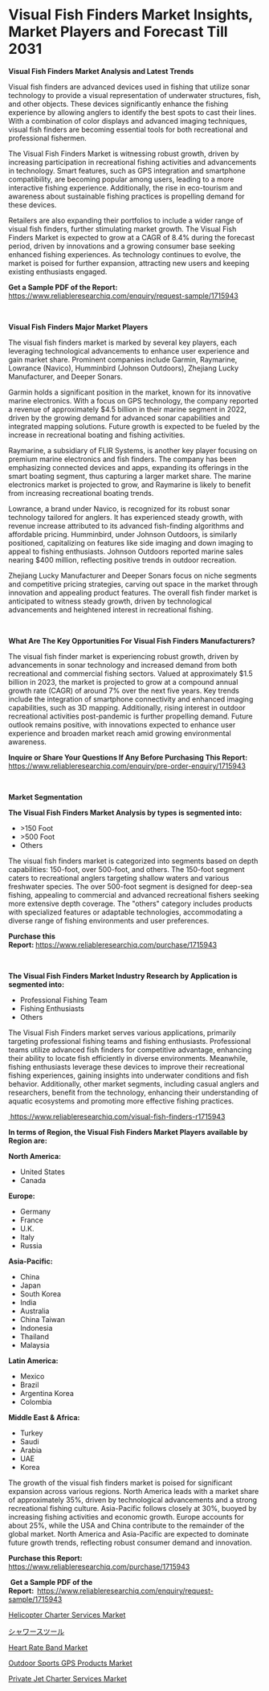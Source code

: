 <p><h1>Visual Fish Finders Market Insights, Market Players and Forecast Till 2031</h1></p><p><strong>Visual Fish Finders Market Analysis and Latest Trends</strong></p>
<p><p>Visual fish finders are advanced devices used in fishing that utilize sonar technology to provide a visual representation of underwater structures, fish, and other objects. These devices significantly enhance the fishing experience by allowing anglers to identify the best spots to cast their lines. With a combination of color displays and advanced imaging techniques, visual fish finders are becoming essential tools for both recreational and professional fishermen.</p><p>The Visual Fish Finders Market is witnessing robust growth, driven by increasing participation in recreational fishing activities and advancements in technology. Smart features, such as GPS integration and smartphone compatibility, are becoming popular among users, leading to a more interactive fishing experience. Additionally, the rise in eco-tourism and awareness about sustainable fishing practices is propelling demand for these devices.</p><p>Retailers are also expanding their portfolios to include a wider range of visual fish finders, further stimulating market growth. The Visual Fish Finders Market is expected to grow at a CAGR of 8.4% during the forecast period, driven by innovations and a growing consumer base seeking enhanced fishing experiences. As technology continues to evolve, the market is poised for further expansion, attracting new users and keeping existing enthusiasts engaged.</p></p>
<p><strong>Get a Sample PDF of the Report:&nbsp;</strong> <a href="https://www.reliableresearchiq.com/enquiry/request-sample/1715943?utm_campaign=101&utm_medium=2&utm_source=Github&utm_content=ia&utm_term=23102024&utm_id=visual-fish-finders">https://www.reliableresearchiq.com/enquiry/request-sample/1715943</a></p>
<p>&nbsp;</p>
<p><strong>Visual Fish Finders Major Market Players</strong></p>
<p><p>The visual fish finders market is marked by several key players, each leveraging technological advancements to enhance user experience and gain market share. Prominent companies include Garmin, Raymarine, Lowrance (Navico), Humminbird (Johnson Outdoors), Zhejiang Lucky Manufacturer, and Deeper Sonars.</p><p>Garmin holds a significant position in the market, known for its innovative marine electronics. With a focus on GPS technology, the company reported a revenue of approximately $4.5 billion in their marine segment in 2022, driven by the growing demand for advanced sonar capabilities and integrated mapping solutions. Future growth is expected to be fueled by the increase in recreational boating and fishing activities.</p><p>Raymarine, a subsidiary of FLIR Systems, is another key player focusing on premium marine electronics and fish finders. The company has been emphasizing connected devices and apps, expanding its offerings in the smart boating segment, thus capturing a larger market share. The marine electronics market is projected to grow, and Raymarine is likely to benefit from increasing recreational boating trends.</p><p>Lowrance, a brand under Navico, is recognized for its robust sonar technology tailored for anglers. It has experienced steady growth, with revenue increase attributed to its advanced fish-finding algorithms and affordable pricing. Humminbird, under Johnson Outdoors, is similarly positioned, capitalizing on features like side imaging and down imaging to appeal to fishing enthusiasts. Johnson Outdoors reported marine sales nearing $400 million, reflecting positive trends in outdoor recreation.</p><p>Zhejiang Lucky Manufacturer and Deeper Sonars focus on niche segments and competitive pricing strategies, carving out space in the market through innovation and appealing product features. The overall fish finder market is anticipated to witness steady growth, driven by technological advancements and heightened interest in recreational fishing.</p></p>
<p>&nbsp;</p>
<p><strong>What Are The Key Opportunities For Visual Fish Finders Manufacturers?</strong></p>
<p><p>The visual fish finder market is experiencing robust growth, driven by advancements in sonar technology and increased demand from both recreational and commercial fishing sectors. Valued at approximately $1.5 billion in 2023, the market is projected to grow at a compound annual growth rate (CAGR) of around 7% over the next five years. Key trends include the integration of smartphone connectivity and enhanced imaging capabilities, such as 3D mapping. Additionally, rising interest in outdoor recreational activities post-pandemic is further propelling demand. Future outlook remains positive, with innovations expected to enhance user experience and broaden market reach amid growing environmental awareness.</p></p>
<p><strong>Inquire or Share Your Questions If Any Before Purchasing This Report:</strong> <a href="https://www.reliableresearchiq.com/enquiry/pre-order-enquiry/1715943?utm_campaign=101&utm_medium=2&utm_source=Github&utm_content=ia&utm_term=23102024&utm_id=visual-fish-finders">https://www.reliableresearchiq.com/enquiry/pre-order-enquiry/1715943</a></p>
<p>&nbsp;</p>
<p><strong>Market Segmentation</strong></p>
<p><strong>The Visual Fish Finders Market Analysis by types is segmented into:</strong></p>
<p><ul><li>>150 Foot</li><li>>500 Foot</li><li>Others</li></ul></p>
<p><p>The visual fish finders market is categorized into segments based on depth capabilities: 150-foot, over 500-foot, and others. The 150-foot segment caters to recreational anglers targeting shallow waters and various freshwater species. The over 500-foot segment is designed for deep-sea fishing, appealing to commercial and advanced recreational fishers seeking more extensive depth coverage. The "others" category includes products with specialized features or adaptable technologies, accommodating a diverse range of fishing environments and user preferences.</p></p>
<p><strong>Purchase this Report:&nbsp;</strong><a href="https://www.reliableresearchiq.com/purchase/1715943?utm_campaign=101&utm_medium=2&utm_source=Github&utm_content=ia&utm_term=23102024&utm_id=visual-fish-finders">https://www.reliableresearchiq.com/purchase/1715943</a></p>
<p>&nbsp;</p>
<p><strong>The Visual Fish Finders Market Industry Research by Application is segmented into:</strong></p>
<p><ul><li>Professional Fishing Team</li><li>Fishing Enthusiasts</li><li>Others</li></ul></p>
<p><p>The Visual Fish Finders market serves various applications, primarily targeting professional fishing teams and fishing enthusiasts. Professional teams utilize advanced fish finders for competitive advantage, enhancing their ability to locate fish efficiently in diverse environments. Meanwhile, fishing enthusiasts leverage these devices to improve their recreational fishing experiences, gaining insights into underwater conditions and fish behavior. Additionally, other market segments, including casual anglers and researchers, benefit from the technology, enhancing their understanding of aquatic ecosystems and promoting more effective fishing practices.</p></p>
<p><a href="https://www.reliableresearchiq.com/visual-fish-finders-r1715943?utm_campaign=101&utm_medium=2&utm_source=Github&utm_content=ia&utm_term=23102024&utm_id=visual-fish-finders">&nbsp;https://www.reliableresearchiq.com/visual-fish-finders-r1715943</a></p>
<p><strong>In terms of Region, the Visual Fish Finders Market Players available by Region are:</strong></p>
<p>
    <p> <strong> North America: </strong>
        <ul>
            <li>United States</li>
            <li>Canada</li>
        </ul>
        </p> 
    <p> <strong> Europe: </strong>
        <ul>
            <li>Germany</li>
            <li>France</li>
            <li>U.K.</li>
            <li>Italy</li>
            <li>Russia</li>
        </ul>
        </p> 
    <p> <strong> Asia-Pacific: </strong>
        <ul>
            <li>China</li>
            <li>Japan</li>
            <li>South Korea</li>
            <li>India</li>
            <li>Australia</li>
            <li>China Taiwan</li>
            <li>Indonesia</li>
            <li>Thailand</li>
            <li>Malaysia</li>
        </ul>
        </p> 
    <p> <strong> Latin America: </strong>
        <ul>
            <li>Mexico</li>
            <li>Brazil</li>
            <li>Argentina Korea</li>
            <li>Colombia</li>
        </ul>
        </p> 
    <p> <strong> Middle East & Africa: </strong>
        <ul>
            <li>Turkey</li>
            <li>Saudi</li>
            <li>Arabia</li>
            <li>UAE</li>
            <li>Korea</li>
        </ul>
    </p>
    </p>
<p><p>The growth of the visual fish finders market is poised for significant expansion across various regions. North America leads with a market share of approximately 35%, driven by technological advancements and a strong recreational fishing culture. Asia-Pacific follows closely at 30%, buoyed by increasing fishing activities and economic growth. Europe accounts for about 25%, while the USA and China contribute to the remainder of the global market. North America and Asia-Pacific are expected to dominate future growth trends, reflecting robust consumer demand and innovation.</p></p>
<p><strong>Purchase this Report: </strong><a href="https://www.reliableresearchiq.com/purchase/1715943?utm_campaign=101&utm_medium=2&utm_source=Github&utm_content=ia&utm_term=23102024&utm_id=visual-fish-finders">https://www.reliableresearchiq.com/purchase/1715943</a></p>
<p>&nbsp;<strong>Get a Sample PDF of the Report:&nbsp;&nbsp;</strong><a href="https://www.reliableresearchiq.com/enquiry/request-sample/1715943?utm_campaign=101&utm_medium=2&utm_source=Github&utm_content=ia&utm_term=23102024&utm_id=visual-fish-finders">https://www.reliableresearchiq.com/enquiry/request-sample/1715943</a></p>
<p><strong></strong></p>
<p><p><a href="https://www.linkedin.com/pulse/helicopter-charter-services-market-transformation-comparative-l4gve?utm_campaign=101&utm_medium=2&utm_source=Github&utm_content=ia&utm_term=23102024&utm_id=visual-fish-finders">Helicopter Charter Services Market</a></p><p><a href="https://github.com/lababdou/Market-Research-Report-List-6/blob/main/859278519984.md?utm_campaign=101&utm_medium=2&utm_source=Github&utm_content=ia&utm_term=23102024&utm_id=visual-fish-finders">シャワースツール</a></p><p><a href="https://github.com/ellenqyqdyches/Market-Research-Report-List-1/blob/main/heart-rate-band-market.md?utm_campaign=101&utm_medium=2&utm_source=Github&utm_content=ia&utm_term=23102024&utm_id=visual-fish-finders">Heart Rate Band Market</a></p><p><a href="https://github.com/azucena6lzcou/Market-Research-Report-List-1/blob/main/outdoor-sports-gps-products-market.md?utm_campaign=101&utm_medium=2&utm_source=Github&utm_content=ia&utm_term=23102024&utm_id=visual-fish-finders">Outdoor Sports GPS Products Market</a></p><p><a href="https://www.linkedin.com/pulse/in-depth-analysis-global-private-jet-charter-services-market-scope-4xkve?utm_campaign=101&utm_medium=2&utm_source=Github&utm_content=ia&utm_term=23102024&utm_id=visual-fish-finders">Private Jet Charter Services Market</a></p></p>
